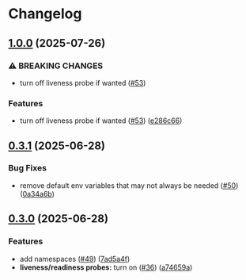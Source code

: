 # Changelog

## [1.0.0](https://github.com/Plant-Coach/plant-coach-helm/compare/v0.3.1...v1.0.0) (2025-07-26)


### ⚠ BREAKING CHANGES

* turn off liveness probe if wanted ([#53](https://github.com/Plant-Coach/plant-coach-helm/issues/53))

### Features

* turn off liveness probe if wanted ([#53](https://github.com/Plant-Coach/plant-coach-helm/issues/53)) ([e286c66](https://github.com/Plant-Coach/plant-coach-helm/commit/e286c6697b10f7c7f859d5e65ddd1b84d3e6101a))

## [0.3.1](https://github.com/Plant-Coach/plant-coach-helm/compare/v0.3.0...v0.3.1) (2025-06-28)


### Bug Fixes

* remove default env variables that may not always be needed ([#50](https://github.com/Plant-Coach/plant-coach-helm/issues/50)) ([0a34a6b](https://github.com/Plant-Coach/plant-coach-helm/commit/0a34a6bace35f937624bb563f046e120489291eb))

## [0.3.0](https://github.com/Plant-Coach/plant-coach-helm/compare/v0.2.0...v0.3.0) (2025-06-28)


### Features

* add namespaces ([#49](https://github.com/Plant-Coach/plant-coach-helm/issues/49)) ([7ad5a4f](https://github.com/Plant-Coach/plant-coach-helm/commit/7ad5a4f8e560ac65f2c896f903c5c85749be2cc0))
* **liveness/readiness probes:** turn on ([#36](https://github.com/Plant-Coach/plant-coach-helm/issues/36)) ([a74659a](https://github.com/Plant-Coach/plant-coach-helm/commit/a74659aa0db9c790786e98f248d38d990e6b0a5b))

